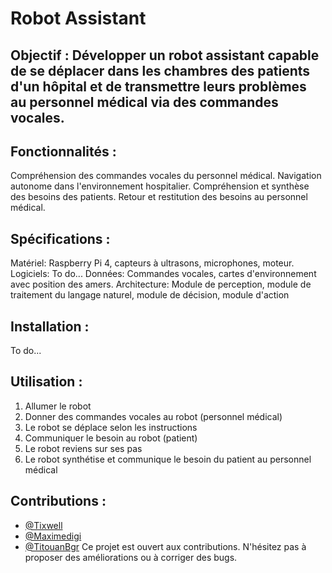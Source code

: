 # Robot Assistant

## Objectif : Développer un robot assistant capable de se déplacer dans les chambres des patients d'un hôpital et de transmettre leurs problèmes au personnel médical via des commandes vocales.

## Fonctionnalités :

Compréhension des commandes vocales du personnel médical.
Navigation autonome dans l'environnement hospitalier.
Compréhension et synthèse des besoins des patients.
Retour et restitution des besoins au personnel médical.

## Spécifications :

Matériel: Raspberry Pi 4, capteurs à ultrasons, microphones, moteur.
Logiciels: To do...
Données: Commandes vocales, cartes d'environnement avec position des amers.
Architecture: Module de perception, module de traitement du langage naturel, module de décision, module d'action

## Installation :

To do...

## Utilisation :

1. Allumer le robot
2. Donner des commandes vocales au robot (personnel médical)
3. Le robot se déplace selon les instructions
4. Communiquer le besoin au robot (patient)
5. Le robot reviens sur ses pas
6. Le robot synthétise et communique le besoin du patient au personnel médical

## Contributions :

* [@Tixwell](https://github.com/Tixwell)
* [@Maximedigi](https://github.com/Maximedigi)
* [@TitouanBgr](https://github.com/TitouanBgr)
Ce projet est ouvert aux contributions. N'hésitez pas à proposer des améliorations ou à corriger des bugs.

